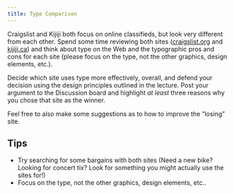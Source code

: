 ```yaml
---
title: Type Comparison
---
```


Craigslist and Kijiji both focus on online classifieds, but look very different from each other. Spend some time reviewing both sites ([craigslist.org](http://craigslist.org) and [kijiji.ca](http://kijiji.ca)) and think about type on the Web and the typographic pros and cons for each site (please focus on the type, not the other graphics, design elements, etc.). 

Decide which site uses type more effectively, overall, and defend your decision using the design principles outlined in the lecture. Post your argument to the Discussion board and highlight _at least_ three reasons why you chose that site as the winner.

Feel free to also make some suggestions as to how to improve the “losing” site.

## Tips

- Try searching for some bargains with both sites (Need a new bike? Looking for concert tix? Look for something you might actually use the sites for!)
- Focus on the type, not the other graphics, design elements, etc..